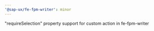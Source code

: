 ```yaml
---
'@sap-ux/fe-fpm-writer': minor
---
```


"requireSelection" property support for custom action in fe-fpm-writer

